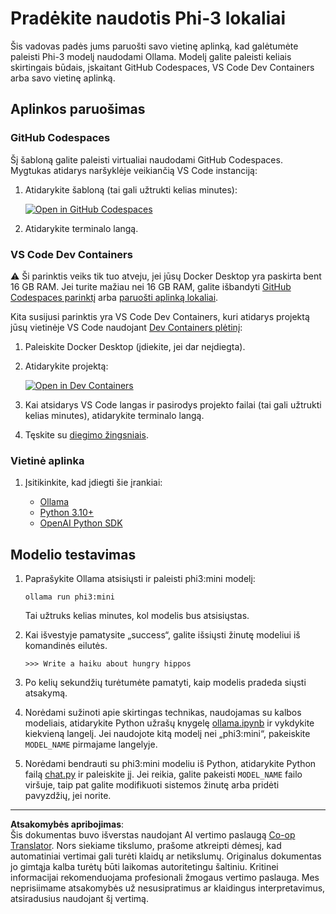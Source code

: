 <!--
CO_OP_TRANSLATOR_METADATA:
{
  "original_hash": "3edae6aebc3d0143037109e8af58f1ac",
  "translation_date": "2025-09-12T14:48:12+00:00",
  "source_file": "md/01.Introduction/01/01.EnvironmentSetup.md",
  "language_code": "lt"
}
-->
# Pradėkite naudotis Phi-3 lokaliai

Šis vadovas padės jums paruošti savo vietinę aplinką, kad galėtumėte paleisti Phi-3 modelį naudodami Ollama. Modelį galite paleisti keliais skirtingais būdais, įskaitant GitHub Codespaces, VS Code Dev Containers arba savo vietinę aplinką.

## Aplinkos paruošimas

### GitHub Codespaces

Šį šabloną galite paleisti virtualiai naudodami GitHub Codespaces. Mygtukas atidarys naršyklėje veikiančią VS Code instanciją:

1. Atidarykite šabloną (tai gali užtrukti kelias minutes):

    [![Open in GitHub Codespaces](https://github.com/codespaces/badge.svg)](https://codespaces.new/microsoft/phi-3cookbook)

2. Atidarykite terminalo langą.

### VS Code Dev Containers

⚠️ Ši parinktis veiks tik tuo atveju, jei jūsų Docker Desktop yra paskirta bent 16 GB RAM. Jei turite mažiau nei 16 GB RAM, galite išbandyti [GitHub Codespaces parinktį](../../../../../md/01.Introduction/01) arba [paruošti aplinką lokaliai](../../../../../md/01.Introduction/01).

Kita susijusi parinktis yra VS Code Dev Containers, kuri atidarys projektą jūsų vietinėje VS Code naudojant [Dev Containers plėtinį](https://marketplace.visualstudio.com/items?itemName=ms-vscode-remote.remote-containers):

1. Paleiskite Docker Desktop (įdiekite, jei dar neįdiegta).
2. Atidarykite projektą:

    [![Open in Dev Containers](https://img.shields.io/static/v1?style=for-the-badge&label=Dev%20Containers&message=Open&color=blue&logo=visualstudiocode)](https://vscode.dev/redirect?url=vscode://ms-vscode-remote.remote-containers/cloneInVolume?url=https://github.com/microsoft/phi-3cookbook)

3. Kai atsidarys VS Code langas ir pasirodys projekto failai (tai gali užtrukti kelias minutes), atidarykite terminalo langą.
4. Tęskite su [diegimo žingsniais](../../../../../md/01.Introduction/01).

### Vietinė aplinka

1. Įsitikinkite, kad įdiegti šie įrankiai:

    * [Ollama](https://ollama.com/)
    * [Python 3.10+](https://www.python.org/downloads/)
    * [OpenAI Python SDK](https://pypi.org/project/openai/)

## Modelio testavimas

1. Paprašykite Ollama atsisiųsti ir paleisti phi3:mini modelį:

    ```shell
    ollama run phi3:mini
    ```

    Tai užtruks kelias minutes, kol modelis bus atsisiųstas.

2. Kai išvestyje pamatysite „success“, galite išsiųsti žinutę modeliui iš komandinės eilutės.

    ```shell
    >>> Write a haiku about hungry hippos
    ```

3. Po kelių sekundžių turėtumėte pamatyti, kaip modelis pradeda siųsti atsakymą.

4. Norėdami sužinoti apie skirtingas technikas, naudojamas su kalbos modeliais, atidarykite Python užrašų knygelę [ollama.ipynb](../../../../../code/01.Introduce/ollama.ipynb) ir vykdykite kiekvieną langelį. Jei naudojote kitą modelį nei „phi3:mini“, pakeiskite `MODEL_NAME` pirmajame langelyje.

5. Norėdami bendrauti su phi3:mini modeliu iš Python, atidarykite Python failą [chat.py](../../../../../code/01.Introduce/chat.py) ir paleiskite jį. Jei reikia, galite pakeisti `MODEL_NAME` failo viršuje, taip pat galite modifikuoti sistemos žinutę arba pridėti pavyzdžių, jei norite.

---

**Atsakomybės apribojimas**:  
Šis dokumentas buvo išverstas naudojant AI vertimo paslaugą [Co-op Translator](https://github.com/Azure/co-op-translator). Nors siekiame tikslumo, prašome atkreipti dėmesį, kad automatiniai vertimai gali turėti klaidų ar netikslumų. Originalus dokumentas jo gimtąja kalba turėtų būti laikomas autoritetingu šaltiniu. Kritinei informacijai rekomenduojama profesionali žmogaus vertimo paslauga. Mes neprisiimame atsakomybės už nesusipratimus ar klaidingus interpretavimus, atsiradusius naudojant šį vertimą.
